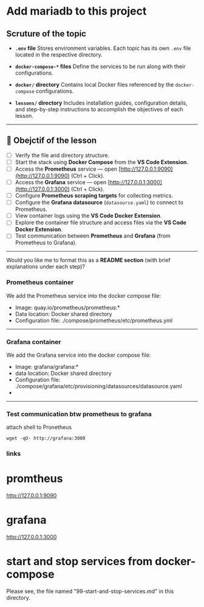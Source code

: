 # Add mariadb to this project


## Scruture of the topic 

* **`.env` file**
  Stores environment variables. Each topic has its own `.env` file located in the respective directory.

* **`docker-compose-*` files**
  Define the services to be run along with their configurations.

* **`docker/` directory**
  Contains local Docker files referenced by the `docker-compose` configurations.

* **`lessons/` directory**
  Includes installation guides, configuration details, and step-by-step instructions to accomplish the objectives of each lesson.

---

## 🧾 Obejctif of the lesson 

* [ ] Verify the file and directory structure.
* [ ] Start the stack using **Docker Compose** from the **VS Code Extension**.
* [ ] Access the **Prometheus** service  — open [http://127.0.0.1:9090](http://127.0.0.1:9090) (Ctrl + Click).
* [ ] Access the  **Grafana** service  — open [http://127.0.0.1:3000](http://127.0.0.1:3000) (Ctrl + Click).
* [ ] Configure **Prometheus scraping targets** for collecting metrics.
* [ ] Configure the **Grafana datasource** (`datasource.yaml`) to connect to Prometheus.
* [ ] View container logs using the **VS Code Docker Extension**.
* [ ] Explore the container file structure and access files via the **VS Code Docker Extension**.
* [ ] Test communication between **Prometheus** and **Grafana** (from Prometheus to Grafana).

---

Would you like me to format this as a **README section** (with brief explanations under each step)?


### Prometheus container

We add the Prometheus service into the docker compose file: 
- Image: quay.io/prometheus/prometheus:*
- Data location: Docker shared directory
- Configuration file: ./compose/prometheus/etc/prometheus.yml

---
### Grafana container

We add the Grafana service into the docker compose file: 
- Image: grafana/grafana:*
- data location: Docker shared directory
- Configuration file: ./compose/grafana/etc/provisioning/datasources/datasource.yaml
- 
---

### Test communication btw prometheus to grafana

attach shell to Pronetheus 

```FROM PROMETHEUS
wget -qO- http://grafana:3000
```

### links
# promtheus
http://127.0.0.1:9090
# grafana 
http://127.0.0.1:3000


# start and stop services from docker-compose
Please see, the file named "99-start-and-stop-services.md" in this directory.